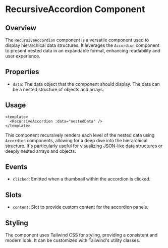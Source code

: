 
# RecursiveAccordion Component

## Overview
The `RecursiveAccordion` component is a versatile component used to display hierarchical data structures. It leverages the `Accordion` component to present nested data in an expandable format, enhancing readability and user experience.

## Properties
- `data`: The data object that the component should display. The data can be a nested structure of objects and arrays.

## Usage
```vue
<template>
  <RecursiveAccordion :data="nestedData" />
</template>
```

This component recursively renders each level of the nested data using `Accordion` components, allowing for a deep dive into the hierarchical structure. It's particularly useful for visualizing JSON-like data structures or deeply nested arrays and objects.

## Events
- `clicked`: Emitted when a thumbnail within the accordion is clicked.

## Slots
- `content`: Slot to provide custom content for the accordion panels.

## Styling
The component uses Tailwind CSS for styling, providing a consistent and modern look. It can be customized with Tailwind's utility classes.